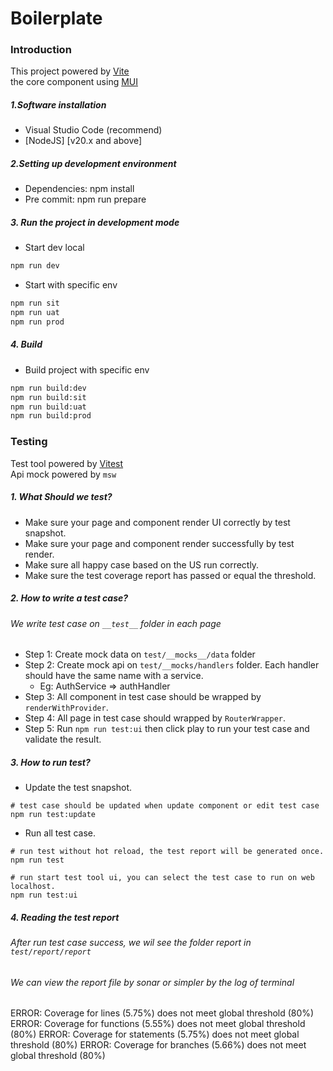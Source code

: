 # Boilerplate

### Introduction

This project powered by [Vite](https://vitejs.dev/)<br/>
the core component using [MUI](https://mui.com/)

##### 1.Software installation

- Visual Studio Code (recommend)
- [NodeJS] [v20.x and above]

##### 2.Setting up development environment

- Dependencies: npm install
- Pre commit: npm run prepare

##### 3. Run the project in development mode

- Start dev local

```bash
npm run dev
```

- Start with specific env

```bash
npm run sit
npm run uat
npm run prod
```

##### 4. Build

- Build project with specific env

```bash
npm run build:dev
npm run build:sit
npm run build:uat
npm run build:prod
```

### Testing

Test tool powered by [Vitest](https://vitest.dev/)<br/>
Api mock powered by `msw`

##### 1. What Should we test?

- Make sure your page and component render UI correctly by test snapshot.
- Make sure your page and component render successfully by test render.
- Make sure all happy case based on the US run correctly.
- Make sure the test coverage report has passed or equal the threshold.

##### 2. How to write a test case?

###### We write test case on `__test__` folder in each page

- Step 1: Create mock data on `test/__mocks__/data` folder
- Step 2: Create mock api on `test/__mocks/handlers` folder. Each handler should have the same name with a service.
  - Eg: AuthService => authHandler
- Step 3: All component in test case should be wrapped by `renderWithProvider`.
- Step 4: All page in test case should wrapped by `RouterWrapper`.
- Step 5: Run `npm run test:ui` then click play to run your test case and validate the result.

##### 3. How to run test?

- Update the test snapshot.

```
# test case should be updated when update component or edit test case
npm run test:update
```

- Run all test case.

```
# run test without hot reload, the test report will be generated once.
npm run test

# run start test tool ui, you can select the test case to run on web localhost.
npm run test:ui
```

##### 4. Reading the test report

###### After run test case success, we wil see the folder report in `test/report/report`

###### We can view the report file by sonar or simpler by the log of terminal

ERROR: Coverage for lines (5.75%) does not meet global threshold (80%)
ERROR: Coverage for functions (5.55%) does not meet global threshold (80%)
ERROR: Coverage for statements (5.75%) does not meet global threshold (80%)
ERROR: Coverage for branches (5.66%) does not meet global threshold (80%)
